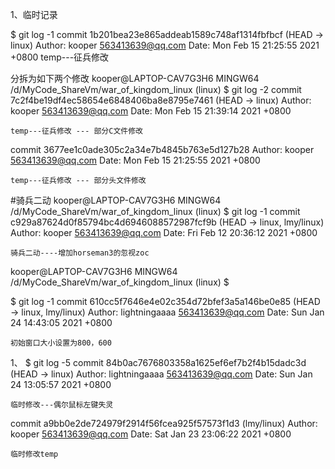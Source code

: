 1、临时记录

$ git log -1
commit 1b201bea23e865addeab1589c748af1314fbfbcf (HEAD -> linux)
Author: kooper <563413639@qq.com>
Date:   Mon Feb 15 21:25:55 2021 +0800
    temp---征兵修改

分拆为如下两个修改
kooper@LAPTOP-CAV7G3H6 MINGW64 /d/MyCode_ShareVm/war_of_kingdom_linux (linux)
$ git log -2
commit 7c2f4be19df4ec58654e6848406ba8e8795e7461 (HEAD -> linux)
Author: kooper <563413639@qq.com>
Date:   Mon Feb 15 21:39:14 2021 +0800

    temp---征兵修改 --- 部分C文件修改

commit 3677ee1c0ade305c2a34e7b4845b763e5d127b28
Author: kooper <563413639@qq.com>
Date:   Mon Feb 15 21:25:55 2021 +0800

    temp---征兵修改 --- 部分头文件修改



#骑兵二动
kooper@LAPTOP-CAV7G3H6 MINGW64 /d/MyCode_ShareVm/war_of_kingdom_linux (linux)
$ git log -1
commit c929a87624d0f85794bc4d6946088572987fcf9b (HEAD -> linux, lmy/linux)
Author: kooper <563413639@qq.com>
Date:   Fri Feb 12 20:36:12 2021 +0800

    骑兵二动----增加horseman3的忽视zoc

kooper@LAPTOP-CAV7G3H6 MINGW64 /d/MyCode_ShareVm/war_of_kingdom_linux (linux)
$



$ git log -1
commit 610cc5f7646e4e02c354d72bfef3a5a146be0e85 (HEAD -> linux, lmy/linux)
Author: lightningaaaa <563413639@qq.com>
Date:   Sun Jan 24 14:43:05 2021 +0800

    初始窗口大小设置为800，600


1、
$ git log -5
commit 84b0ac7676803358a1625ef6ef7b2f4b15dadc3d (HEAD -> linux)
Author: lightningaaaa <563413639@qq.com>
Date:   Sun Jan 24 13:05:57 2021 +0800

    临时修改---偶尔鼠标左键失灵

commit a9bb0e2de724979f2914f56fcea925f57573f1d3 (lmy/linux)
Author: kooper <563413639@qq.com>
Date:   Sat Jan 23 23:06:22 2021 +0800

    临时修改temp
